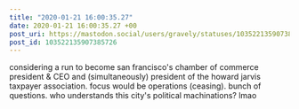 ```yaml
---
title: "2020-01-21 16:00:35.27"
date: 2020-01-21 16:00:35.27 +00
post_uri: https://mastodon.social/users/gravely/statuses/103522135907385726
post_id: 103522135907385726
---
```

considering a run to become san francisco's chamber of commerce president & CEO and (simultaneously) president of the howard jarvis taxpayer association. focus would be operations (ceasing). bunch of questions. who understands this city's political machinations? lmao


